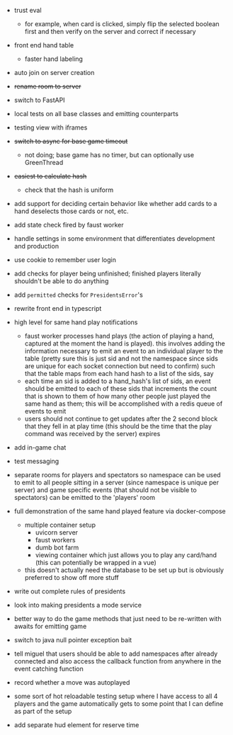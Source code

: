 * trust eval
    * for example, when card is clicked, simply flip the selected boolean first and then verify on the server and correct if necessary

* front end hand table
    * faster hand labeling

* auto join on server creation

* ~~rename room to server~~

* switch to FastAPI

* local tests on all base classes and emitting counterparts

* testing view with iframes

* ~~switch to async for base game timeout~~
    * not doing; base game has no timer, but can optionally use GreenThread

* ~~easiest to calculate hash~~
    * check that the hash is uniform

* add support for deciding certain behavior like whether add cards to a hand deselects those cards or not, etc.

* add state check fired by faust worker

* handle settings in some environment that differentiates development and production

* use cookie to remember user login

* add checks for player being unfinished; finished players literally shouldn't be able to do anything

* add `permitted` checks for `PresidentsError`'s

* rewrite front end in typescript

* high level for same hand play notifications
    * faust worker processes hand plays (the action of playing a hand, captured at the moment the hand is played). this involves adding the information necessary to emit an event to an individual player to the table (pretty sure this is just sid and not the namespace since sids are unique for each socket connection but need to confirm) such that the table maps from each hand hash to a list of the sids, say
    * each time an sid is added to a hand_hash's list of sids, an event should be emitted to each of these sids that increments the count that is shown to them of how many other people just played the same hand as them; this will be accomplished with a redis queue of events to emit
    * users should not continue to get updates after the 2 second block that they fell in at play time (this should be the time that the play command was received by the server) expires

* add in-game chat

* test messaging

* separate rooms for players and spectators so namespace can be used to emit to all people sitting in a server (since namespace is unique per server) and game specific events (that should not be visible to spectators) can be emitted to the 'players' room

* full demonstration of the same hand played feature via docker-compose
    * multiple container setup
        * uvicorn server
        * faust workers
        * dumb bot farm
        * viewing container which just allows you to play any card/hand (this can potentially be wrapped in a vue) 
    * this doesn't actually need the database to be set up but is obviously preferred to show off more stuff

* write out complete rules of presidents

* look into making presidents a mode service

* better way to do the game methods that just need to be re-written with awaits for emitting game

* switch to java null pointer exception bait

* tell miguel that users should be able to add namespaces after already connected and also access the callback function from anywhere in the event catching function

* record whether a move was autoplayed

* some sort of hot reloadable testing setup where I have access to all 4 players and the game automatically gets to some point that I can define as part of the setup

* add separate hud element for reserve time
